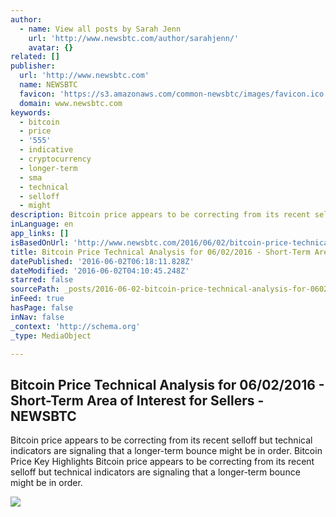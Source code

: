 ```yaml
---
author:
  - name: View all posts by Sarah Jenn
    url: 'http://www.newsbtc.com/author/sarahjenn/'
    avatar: {}
related: []
publisher:
  url: 'http://www.newsbtc.com'
  name: NEWSBTC
  favicon: 'https://s3.amazonaws.com/common-newsbtc/images/favicon.ico'
  domain: www.newsbtc.com
keywords:
  - bitcoin
  - price
  - '555'
  - indicative
  - cryptocurrency
  - longer-term
  - sma
  - technical
  - selloff
  - might
description: Bitcoin price appears to be correcting from its recent selloff but technical indicators are signaling that a longer-term bounce might be in order. Bitcoin Price Key Highlights Bitcoin price appears to be correcting from its recent selloff but technical indicators are signaling that a longer-term bounce might be in order.
inLanguage: en
app_links: []
isBasedOnUrl: 'http://www.newsbtc.com/2016/06/02/bitcoin-price-technical-analysis-06022016-short-term-area-interest-sellers/'
title: Bitcoin Price Technical Analysis for 06/02/2016 - Short-Term Area of Interest for Sellers - NEWSBTC
datePublished: '2016-06-02T06:18:11.828Z'
dateModified: '2016-06-02T04:10:45.248Z'
starred: false
sourcePath: _posts/2016-06-02-bitcoin-price-technical-analysis-for-06022016-short-term.md
inFeed: true
hasPage: false
inNav: false
_context: 'http://schema.org'
_type: MediaObject

---
```

<article style=""><h1>Bitcoin Price Technical Analysis for 06/02/2016 - Short-Term Area of Interest for Sellers - NEWSBTC</h1><p>Bitcoin price appears to be correcting from its recent selloff but technical indicators are signaling that a longer-term bounce might be in order. Bitcoin Price Key Highlights Bitcoin price appears to be correcting from its recent selloff but technical indicators are signaling that a longer-term bounce might be in order.</p><img src="http://s3.amazonaws.com/main-newsbtc-images/2016/06/02044025/160602_bitcoin.png" /></article>
